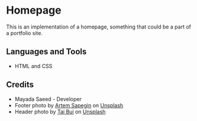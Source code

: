 # Homepage

This is an implementation of a homepage, something that could be a part of a portfolio site.

## Languages and Tools

- HTML and CSS

## Credits

- Mayada Saeed - Developer
- Footer photo by <a href="https://unsplash.com/@sapegin?utm_content=creditCopyText&utm_medium=referral&utm_source=unsplash">Artem Sapegin</a> on <a href="https://unsplash.com/photos/turned-on-macbook-pro-near-brown-ceramic-mug-ZMraoOybTLQ?utm_content=creditCopyText&utm_medium=referral&utm_source=unsplash">Unsplash</a>
- Header photo by <a href="https://unsplash.com/@agforl24?utm_content=creditCopyText&utm_medium=referral&utm_source=unsplash">Tai Bui</a> on <a href="https://unsplash.com/photos/a-laptop-computer-sitting-on-top-of-a-table-8yK2GuwTVWs?utm_content=creditCopyText&utm_medium=referral&utm_source=unsplash">Unsplash</a>
